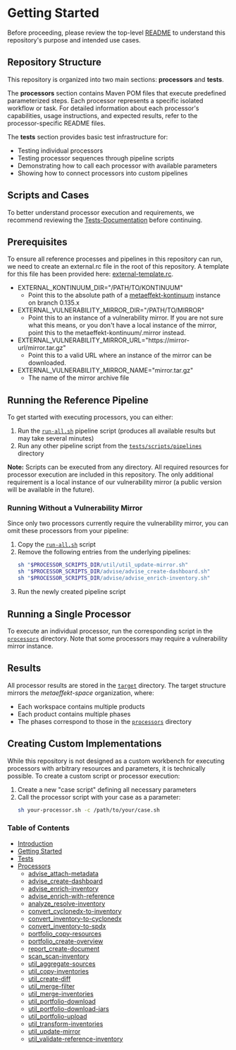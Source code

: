 # Getting Started

Before proceeding, please review the top-level [README](README.md) to understand this repository's purpose and intended use cases.

## Repository Structure

This repository is organized into two main sections: **processors** and **tests**.

The **processors** section contains Maven POM files that execute predefined parameterized steps. Each processor represents a specific isolated workflow or task. For detailed information about each processor's capabilities, usage instructions, and expected results, refer to the processor-specific README files.

The **tests** section provides basic test infrastructure for:
- Testing individual processors
- Testing processor sequences through pipeline scripts
- Demonstrating how to call each processor with available parameters
- Showing how to connect processors into custom pipelines

## Scripts and Cases

To better understand processor execution and requirements, we recommend reviewing the [Tests-Documentation](tests/README.md) before continuing.

## Prerequisites

To ensure all reference processes and pipelines in this repository can run, we need to create an external.rc file
in the root of this repository. A template for this file has been provided here: [external-template.rc](external-template.rc).

- EXTERNAL_KONTINUUM_DIR="/PATH/TO/KONTINUUM"
    - Point this to the absolute path of a [metaeffekt-kontinuum](https://github.com/org-metaeffekt/metaeffekt-kontinuum) instance on branch 0.135.x
- EXTERNAL_VULNERABILITY_MIRROR_DIR="/PATH/TO/MIRROR"
    - Point this to an instance of a vulnerability mirror. If you are not sure what this means, or you don't have a local instance of
      the mirror, point this to the metaeffekt-kontinuum/.mirror instead.
- EXTERNAL_VULNERABILITY_MIRROR_URL="https://mirror-url/mirror.tar.gz"
    - Point this to a valid URL where an instance of the mirror can be downloaded.
- EXTERNAL_VULNERABILITY_MIRROR_NAME="mirror.tar.gz"
    - The name of the mirror archive file

## Running the Reference Pipeline

To get started with executing processors, you can either:

1. Run the [`run-all.sh`](tests/scripts/pipelines/run-all.sh) pipeline script (produces all available results but may take several minutes)
2. Run any other pipeline script from the [`tests/scripts/pipelines`](tests/scripts/pipelines) directory

**Note:** Scripts can be executed from any directory. All required resources for processor execution are included in this repository. The only additional requirement is a local instance of our vulnerability mirror (a public version will be available in the future).

### Running Without a Vulnerability Mirror

Since only two processors currently require the vulnerability mirror, you can omit these processors from your pipeline:

1. Copy the [`run-all.sh`](tests/scripts/pipelines/run-all.sh) script
2. Remove the following entries from the underlying pipelines:
   ```bash
   sh "$PROCESSOR_SCRIPTS_DIR/util/util_update-mirror.sh"
   sh "$PROCESSOR_SCRIPTS_DIR/advise/advise_create-dashboard.sh"
   sh "$PROCESSOR_SCRIPTS_DIR/advise/advise_enrich-inventory.sh"
   ```
3. Run the newly created pipeline script


## Running a Single Processor

To execute an individual processor, run the corresponding script in the [`processors`](tests/scripts/processors) directory. Note that some processors may require a vulnerability mirror instance.

## Results

All processor results are stored in the [`target`](tests/target) directory. The target structure mirrors the *metaeffekt-space* organization, where:
- Each workspace contains multiple products
- Each product contains multiple phases
- The phases correspond to those in the [`processors`](processors) directory

## Creating Custom Implementations

While this repository is not designed as a custom workbench for executing processors with arbitrary resources and parameters, it is technically possible. To create a custom script or processor execution:

1. Create a new "case script" defining all necessary parameters
2. Call the processor script with your case as a parameter:
   ```bash
   sh your-processor.sh -c /path/to/your/case.sh
   ```

### Table of Contents
* [Introduction](README.md)
* [Getting Started](GETTING_STARTED.md)
* [Tests](tests/README.md)
* [Processors](processors/README.md)
  * [advise_attach-metadata](processors/advise/advise_attach-metadata.md)
  * [advise_create-dashboard](processors/advise/advise_create-dashboard.md)
  * [advise_enrich-inventory](processors/advise/advise_enrich-inventory.md)
  * [advise_enrich-with-reference](processors/advise/advise_enrich-with-reference.md)
  * [analyze_resolve-inventory](processors/analyze/analyze_resolve-inventory.md)
  * [convert_cyclonedx-to-inventory](processors/convert/convert_cyclonedx-to-inventory.md)
  * [convert_inventory-to-cyclonedx](processors/convert/convert_inventory-to-cyclonedx.md)
  * [convert_inventory-to-spdx](processors/convert/convert_inventory-to-spdx.md)
  * [portfolio_copy-resources](processors/portfolio/portfolio_copy-resources.md)
  * [portfolio_create-overview](processors/portfolio/portfolio_create-overview.md)
  * [report_create-document](processors/report/report_create-document.md)
  * [scan_scan-inventory](processors/scan/scan_scan-inventory.md)
  * [util_aggregate-sources](processors/util/util_aggregate-sources.md)
  * [util_copy-inventories](processors/util/util_copy-inventories.md)
  * [util_create-diff](processors/util/util_create-diff.md)
  * [util_merge-filter](processors/util/util_merge-filter.md)
  * [util_merge-inventories](processors/util/util_merge-inventories.md)
  * [util_portfolio-download](processors/util/util_portfolio-download.md)
  * [util_portfolio-download-jars](processors/util/util_portfolio-download-jars.md)
  * [util_portfolio-upload](processors/util/util_portfolio-upload.md)
  * [util_transform-inventories](processors/util/util_transform-inventories.md)
  * [util_update-mirror](processors/util/util_update-mirror.md)
  * [util_validate-reference-inventory](processors/util/util_validate-reference-inventory.md)